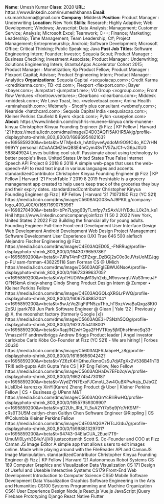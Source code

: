 **Name**: Umesh Kumar
**Class**: 2020
**URL**: https://www\.linkedin\.com/in/umeshkhanna
**Email**: ukumarkhanna@gmail\.com
**Company**: Middesk
**Position**: Product Manager : Underwriting
**Location**: New York
**Skills**: Research; Highly Adaptive; Web Development; Windows; Javascript; Data Analysis; Management; Customer Service; Analysis; Microsoft Excel; Teamwork; C\+\+; Finance; Marketing; Leadership; Time Management; Team Leadership; C\#; Project Management; Entrepreneurship; Android; Software Development; Microsoft Office; Critical Thinking; Public Speaking; Java
**Past Job Titles**: Software Engineering Intern; Founder; Investor; Sequoia Scout; Product Manager : Business Checking; Investment Associate; Product Manager : Underwriting; Solutions Engineering Intern; Grants4Apps Accelerator Cohort 2015; Product Manager : Monetization; Kp Product Fellow; Product Manager : Flexport Capital; Advisor; Product Engineering Intern; Product Manager : Analytics
**Organizations**: Sequoia Capital <sequoiacap\.com>; Credit Karma <creditkarma\.com>; TD <td\.com>; Flexport <flexport\.com>; Bayer <bayer\.com>; Jumpstart <jumpstart\.me>; VO Group <vogroup\.com>; Front Row Ventures <frontrow\.ventures>; Clearbanc <clearbanc\.com>; Middesk <middesk\.com>; We Love Toast, Inc\. <welovetoast\.com>; Amina Health <aminahealth\.com>; Webmefy \- Shopify plus consultant <webmefy\.com>; Nearside <hatchcard\.com>; Sequoia Capital India <sequoiacap\.com>; Kleiner Perkins Caufield & Byers <kpcb\.com>; Pylon <usepylon\.com>
**About**: https://www\.linkedin\.com/in/chris\-munene\-kinyua chris\-munene\-kinyua Christopher Kinyua Founding Engineer @ Fizz | KP Fellow | Harvard '21 https://media\.licdn\.com/dms/image/D4D03AQFI5AKHR5Akjg/profile\-displayphoto\-shrink\_800\_800/0/1689695482163?e=1695859200&v=beta&t=MTMje4xh\_hAttGyveAyddoMr9O9fC4o\_KC7rHN999YY personal ACoAACMZIwQBSE4mCym4SvTV57aJCf\-vG6pJXU0 588849924 Loves building cool stuff\. Passionate about using technology to better people's lives\. United States United States True False Internet Speech API Project 8 2018 8 2018 A simple web\-page that uses the web\-speech\-API to read text input in various languages and accents\. standardizedContributor Christopher Kinyua Founding Engineer @ Fizz | KP Fellow | Harvard '21 FreshTable 7 2019 8 2019 Freshtable is a grocery management app created to help users keep track of the groceries they buy and their expiry dates\. standardizedContributor Christopher Kinyua Founding Engineer @ Fizz | KP Fellow | Harvard '21 71073180 Fizz \(YC S21\) https://media\.licdn\.com/dms/image/C560BAQG03wAJ9PKtLg/company\-logo\_400\_400/0/1657169075396?e=1698278400&v=beta&t=bPn7Lypg6ByTLmfpy7zSAxVJHYEdu\_L0k3h\_ke1HniI https://www\.linkedin\.com/company/joinfizz/ 11 50 2 2022 New York, United States 2 2022 Fizz Building the financial ally for young adults\. Founding Engineer Full\-time Front\-end Development User Interface Design Web Development Android Development Web Design Project Management Software Development User Experience \(UX\) True 646 500 alefisch Alejandro Fischer Engineering @ Fizz https://media\.licdn\.com/dms/image/C4E03AQED05\_\-FNRRug/profile\-displayphoto\-shrink\_800\_800/0/1643079659786?e=1695859200&v=beta&t=7JPaT4mPrZPZxgr\_DzBGj2sC0o3cJVtsUoMZJqgp\-PU sam\-forman\-438225118 Sam Forman CS @ UMich https://media\.licdn\.com/dms/image/D5603AQFgIEBWU6NsoA/profile\-displayphoto\-shrink\_800\_800/0/1667339963705?e=1695859200&v=beta&t=VpTHUDWxqM13yh2xb\_N9osvsrqUWaS3meuJFOFN5kmA cindy\-sheng Cindy Sheng Product Design Intern @ Zumper • Kleiner Perkins Fellow https://media\.licdn\.com/dms/image/C4E03AQGQLqXRGLrPWQ/profile\-displayphoto\-shrink\_800\_800/0/1606754885204?e=1695859200&v=beta&t=8wJzVq2IlgFtPN5zuThb\_hTBxzVwaBaQxgz8Kt02oSU jpark789 Jun Park Software Engineer @ Glean | Yale ‘22 | Previously @ X, the moonshot factory \(formerly Google \[x\]\) https://media\.licdn\.com/dms/image/C5603AQE3H7SNzh5QQg/profile\-displayphoto\-shrink\_800\_800/0/1623255413800?e=1695859200&v=beta&t=RapjfN2wHQga2FHVTKoy5jMDhsHmneSq33\-VmaszxHY andrewtbriggs Andrew Briggs Product leader | Angel investor carlokobe Carlo Köbe Co\-Founder at Fizz \(YC S21\) \- We are hiring\! | Forbes 30u30 https://media\.licdn\.com/dms/image/C5603AQFRJa5peH\_z8g/profile\-displayphoto\-shrink\_800\_800/0/1616665604242?e=1695859200&v=beta&t=YZ6zK4HQtheu1kmoCsSu7djATgXx2V536B41hTBTRl8 adit\-gupta Adit Gupta Yale CS | KP Eng Fellow, Neo Fellow https://media\.licdn\.com/dms/image/C5603AQHaDv7EFb2qVw/profile\-displayphoto\-shrink\_800\_800/0/1662745473018?e=1695859200&v=beta&t=WydZYN7ExoFJCmoU\_3w4OuBXPwAsjs\_DJbGZkUsIDb4 karenzxy XinYi\(Karen\) Zheng Product @ Uber | Kleiner Perkins Fellow | CS \+ Business @ UPenn M&T https://media\.licdn\.com/dms/image/C5603AQGnYcRiliRwHQ/profile\-displayphoto\-shrink\_800\_800/0/1655795930990?e=1695859200&v=beta&t=qD2Uh\_IRd\_7i\_5uA2Yt7p5q9jYc7rKSMF\-cRs9T3U5M caitlyn\-chen Caitlyn Chen Software Engineer @Rippling | CS @Columbia Kleiner Perkins Fellow https://media\.licdn\.com/dms/image/C4E03AQGA7HTcJG4u7g/profile\-displayphoto\-shrink\_800\_800/0/1599881329701?e=1695859200&v=beta&t=64743\-04EIaCUA\_2EueI7T9\-UmuMl0Lyrh3E4uYJjV8 justscottsmith Scott S\. Co\-Founder and COO at Fizz Caman JS Image Editor A simple app that allows users to edit images online\. Made while playing around with the FileReader API and CamanJS Image Manipulation\. standardizedContributor Christopher Kinyua Founding Engineer @ Fizz | KP Fellow | Harvard '21 Autonomous Robot Systems CS 189 Computer Graphics and Visualization  Data Visualization  CS 171 Design of Useful and Useable Interactive Systems CS179 Front\-End Web Development Introduction to Computer Science CS50 Mobile Software Development  Data Visualization Graphics Software Engineering in the Arts and Humanities CS100 Systems Programming and Machine Organization CS61 User Experience Design  Node\.js React\.js Vue\.js JavaScript jQuery Firebase Prototyping Django React Native Flutter
